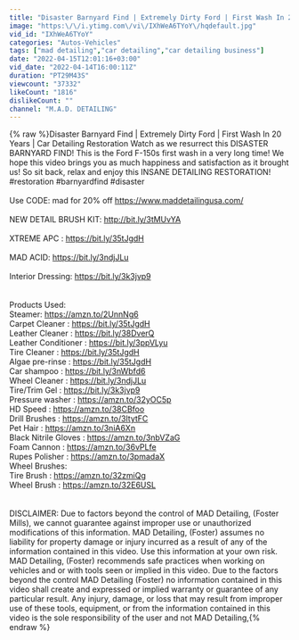 ```yaml
---
title: "Disaster Barnyard Find | Extremely Dirty Ford | First Wash In 20 Years | Car Detailing Restoration"
image: "https:\/\/i.ytimg.com\/vi\/IXhWeA6TYoY\/hqdefault.jpg"
vid_id: "IXhWeA6TYoY"
categories: "Autos-Vehicles"
tags: ["mad detailing","car detailing","car detailing business"]
date: "2022-04-15T12:01:16+03:00"
vid_date: "2022-04-14T16:00:11Z"
duration: "PT29M43S"
viewcount: "37332"
likeCount: "1816"
dislikeCount: ""
channel: "M.A.D. DETAILING"
---
```

{% raw %}Disaster Barnyard Find | Extremely Dirty Ford | First Wash In 20 Years | Car Detailing Restoration Watch as we resurrect this DISASTER BARNYARD FIND! This is the Ford F-150s first wash in a very long time! We hope this video brings you as much happiness and satisfaction as it brought us! So sit back, relax and enjoy this INSANE DETAILING RESTORATION! #restoration #barnyardfind #disaster<br /><br />Use CODE: mad for 20% off  <a rel="nofollow" target="blank" href="https://www.maddetailingusa.com/">https://www.maddetailingusa.com/</a><br /><br />NEW DETAIL BRUSH KIT: <a rel="nofollow" target="blank" href="http://bit.ly/3tMUvYA">http://bit.ly/3tMUvYA</a><br /><br />XTREME APC : <a rel="nofollow" target="blank" href="https://bit.ly/35tJgdH">https://bit.ly/35tJgdH</a><br /><br />MAD ACID: <a rel="nofollow" target="blank" href="https://bit.ly/3ndjJLu">https://bit.ly/3ndjJLu</a><br /><br />Interior Dressing: <a rel="nofollow" target="blank" href="https://bit.ly/3k3jvp9">https://bit.ly/3k3jvp9</a><br /><br /><br />Products Used:<br />Steamer: <a rel="nofollow" target="blank" href="https://amzn.to/2UnnNg6">https://amzn.to/2UnnNg6</a><br />Carpet Cleaner : <a rel="nofollow" target="blank" href="https://bit.ly/35tJgdH">https://bit.ly/35tJgdH</a><br />Leather Cleaner : <a rel="nofollow" target="blank" href="https://bit.ly/38DverQ">https://bit.ly/38DverQ</a><br />Leather Conditioner : <a rel="nofollow" target="blank" href="https://bit.ly/3ppVLyu">https://bit.ly/3ppVLyu</a><br />Tire Cleaner :  <a rel="nofollow" target="blank" href="https://bit.ly/35tJgdH">https://bit.ly/35tJgdH</a><br />Algae pre-rinse :  <a rel="nofollow" target="blank" href="https://bit.ly/35tJgdH">https://bit.ly/35tJgdH</a><br />Car shampoo : <a rel="nofollow" target="blank" href="https://bit.ly/3nWbfd6">https://bit.ly/3nWbfd6</a> <br />Wheel  Cleaner : <a rel="nofollow" target="blank" href="https://bit.ly/3ndjJLu">https://bit.ly/3ndjJLu</a><br />Tire/Trim Gel : <a rel="nofollow" target="blank" href="https://bit.ly/3k3jvp9">https://bit.ly/3k3jvp9</a><br />Pressure washer : <a rel="nofollow" target="blank" href="https://amzn.to/32yOC5p">https://amzn.to/32yOC5p</a><br />HD Speed : <a rel="nofollow" target="blank" href="https://amzn.to/38CBfoo">https://amzn.to/38CBfoo</a><br />Drill Brushes : <a rel="nofollow" target="blank" href="https://amzn.to/3ltytFC">https://amzn.to/3ltytFC</a><br />Pet Hair : <a rel="nofollow" target="blank" href="https://amzn.to/3niA6Xn">https://amzn.to/3niA6Xn</a><br />Black Nitrile Gloves : <a rel="nofollow" target="blank" href="https://amzn.to/3nbVZaG">https://amzn.to/3nbVZaG</a><br />Foam Cannon : <a rel="nofollow" target="blank" href="https://amzn.to/36vPLfe">https://amzn.to/36vPLfe</a><br />Rupes Polisher : <a rel="nofollow" target="blank" href="https://amzn.to/3pmadaX">https://amzn.to/3pmadaX</a><br />Wheel Brushes:<br />Tire Brush : <a rel="nofollow" target="blank" href="https://amzn.to/32zmiQg">https://amzn.to/32zmiQg</a><br />Wheel Brush : <a rel="nofollow" target="blank" href="https://amzn.to/32E6USL">https://amzn.to/32E6USL</a><br /><br /><br />DISCLAIMER:  Due to factors beyond the control of MAD Detailing, (Foster Mills), we cannot guarantee against improper use or unauthorized modifications of this information. MAD Detailing, (Foster) assumes no liability for property damage or injury incurred as a result of any of the information contained in this video. Use this information at your own risk. MAD Detailing, (Foster) recommends safe practices when working on vehicles and or with tools seen or implied in this video. Due to the factors beyond the control MAD Detailing (Foster) no information contained in this video shall create and expressed or implied warranty or guarantee of any particular result. Any injury, damage, or loss that may result from improper use of these tools, equipment, or from the information contained in this video is the sole responsibility of the user and not MAD Detailing,{% endraw %}

